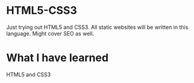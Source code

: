 # HTML5-CSS3

Just trying out HTML5 and CSS3. All static websites will be written in this language. Might cover SEO as well.

# What I have learned

HTML5 and CSS3
